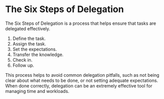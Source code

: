 # The Six Steps of Delegation

The Six Steps of Delegation is a process that helps ensure that tasks are delegated effectively.

1. Define the task.
2. Assign the task.
3. Set the expectations.
4. Transfer the knowledge.
5. Check in.
6. Follow up.

This process helps to avoid common delegation pitfalls, such as not being clear about what needs to be done, or not setting adequate expectations. When done correctly, delegation can be an extremely effective tool for managing time and workloads.
